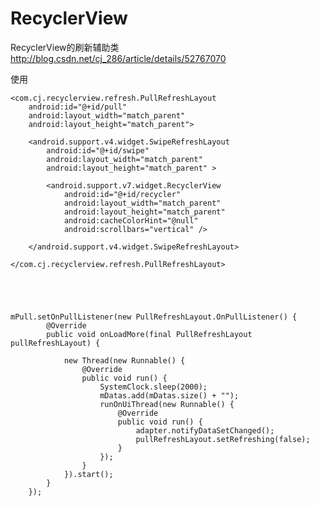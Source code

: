 # RecyclerView
RecyclerView的刷新辅助类 http://blog.csdn.net/cj_286/article/details/52767070

使用



    <com.cj.recyclerview.refresh.PullRefreshLayout
        android:id="@+id/pull"
        android:layout_width="match_parent"
        android:layout_height="match_parent">

        <android.support.v4.widget.SwipeRefreshLayout
            android:id="@+id/swipe"
            android:layout_width="match_parent"
            android:layout_height="match_parent" >

            <android.support.v7.widget.RecyclerView
                android:id="@+id/recycler"
                android:layout_width="match_parent"
                android:layout_height="match_parent"
                android:cacheColorHint="@null"
                android:scrollbars="vertical" />

        </android.support.v4.widget.SwipeRefreshLayout>

    </com.cj.recyclerview.refresh.PullRefreshLayout>

    
    
    
    
    mPull.setOnPullListener(new PullRefreshLayout.OnPullListener() {
            @Override
            public void onLoadMore(final PullRefreshLayout pullRefreshLayout) {

                new Thread(new Runnable() {
                    @Override
                    public void run() {
                        SystemClock.sleep(2000);
                        mDatas.add(mDatas.size() + "");
                        runOnUiThread(new Runnable() {
                            @Override
                            public void run() {
                                adapter.notifyDataSetChanged();
                                pullRefreshLayout.setRefreshing(false);
                            }
                        });
                    }
                }).start();
            }
        });
